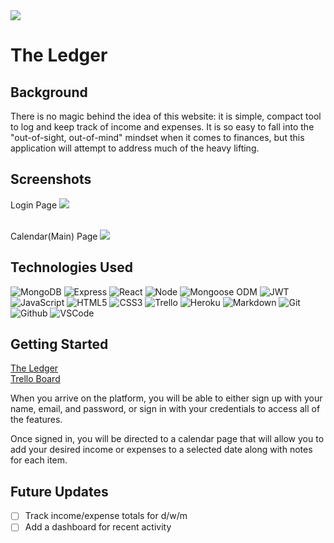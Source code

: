 <img src="https://i.imgur.com/IfJ4DbF.png">

# The Ledger

## Background

There is no magic behind the idea of this website: it is simple, compact tool to log and keep track of income and expenses. It is so easy to fall into the "out-of-sight, out-of-mind" mindset when it comes to finances, but this application will attempt to address much of the heavy lifting.

## Screenshots

Login Page
<img src="https://i.imgur.com/bbVpU1q.png"> <br><br>

Calendar(Main) Page
<img src="https://i.imgur.com/V3FpGox.png">



## Technologies Used

![MongoDB](https://img.shields.io/badge/-MongoDB-05122A?style=flat&logo=mongodb)
![Express](https://img.shields.io/badge/-Express-05122A?style=flat&logo=express)
![React](https://img.shields.io/badge/-React-05122A?style=flat&logo=react)
![Node](https://img.shields.io/badge/-Node.js-05122A?style=flat&logo=node.js)
![Mongoose ODM](https://img.shields.io/badge/-Mongoose_ODM-05122A?style=flat&logo=mongodb)
![JWT](https://img.shields.io/badge/-JSON_Web_Tokens-05122A?style=flat&logo=jsonwebtokens)
![JavaScript](https://img.shields.io/badge/-JavaScript-05122A?style=flat&logo=javascript)
![HTML5](https://img.shields.io/badge/-HTML5-05122A?style=flat&logo=html5)
![CSS3](https://img.shields.io/badge/-CSS-05122A?style=flat&logo=css3)
![Trello](https://img.shields.io/badge/-Trello-05122A?style=flat&logo=trello)
![Heroku](https://img.shields.io/badge/-Heroku-05122A?style=flat&logo=heroku)
![Markdown](https://img.shields.io/badge/-Markdown-05122A?style=flat&logo=markdown)
![Git](https://img.shields.io/badge/-Git-05122A?style=flat&logo=git)
![Github](https://img.shields.io/badge/-GitHub-05122A?style=flat&logo=github)
![VSCode](https://img.shields.io/badge/-VS_Code-05122A?style=flat&logo=visualstudio)


## Getting Started

[The Ledger](https://the-ledger-6-21-2022.herokuapp.com/)<br>
[Trello Board](https://trello.com/b/4qVjToFn)

When you arrive on the platform, you will be able to either sign up with your name, email, and password, or sign in with your credentials to access all of the features.

Once signed in, you will be directed to a calendar page that will allow you to add your desired income or expenses to a selected date along with notes for each item.

## Future Updates

- [ ] Track income/expense totals for d/w/m <br>
- [ ] Add a dashboard for recent activity
